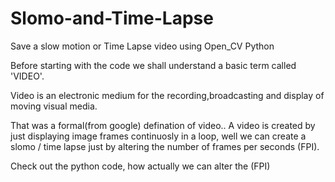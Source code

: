 # Slomo-and-Time-Lapse
Save a slow motion or Time Lapse video using Open_CV Python

Before starting with the code we shall understand a basic term called 'VIDEO'.

Video is an electronic medium for the recording,broadcasting and display of moving visual media.

That was a formal(from google) defination of video.. 
A video is created by just displaying image frames continuosly in a loop, well we can create a slomo / time lapse just by altering the number of frames per seconds (FPI).

Check out the python code, how actually we can alter the (FPI)

